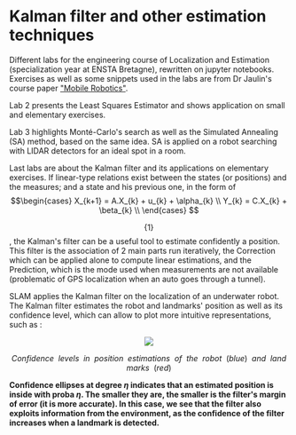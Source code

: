 # Kalman filter and other estimation techniques

Different labs for the engineering course of Localization and Estimation (specialization year at ENSTA Bretagne), rewritten on jupyter notebooks.
Exercises as well as some snippets used in the labs are from Dr Jaulin's course paper ["Mobile Robotics"](https://www.ensta-bretagne.fr/jaulin/ensi_isterobV2.pdf).

Lab 2 presents the Least Squares Estimator and shows application on small and elementary exercises.

Lab 3 highlights Monté-Carlo's search as well as the Simulated Annealing (SA) method, based on the same idea. SA is applied on a robot searching with LIDAR detectors for an ideal spot in a room.

Last labs are about the Kalman filter and its applications on elementary exercises. If linear-type relations exist between the states (or positions) and the measures; and a state and his previous one, in the form of 
$$\begin{cases}
        X_{k+1} = A.X_{k} + u_{k} + \alpha_{k} \\
        Y_{k} = C.X_{k} + \beta_{k} \\ 
  \end{cases}  $$ 
  
  $$\Bigg \{1 \Bigg \}$$
  , the Kalman's filter can be a useful tool to estimate confidently a position. This filter is the association of 2 main parts run iteratively, the Correction which can be applied alone to compute linear estimations, and the Prediction, which is the mode used when measurements are not available (problematic of GPS localization when an auto goes through a tunnel).

SLAM applies the Kalman filter on the localization of an underwater robot. The Kalman filter estimates the robot and landmarks' position as well as its confidence level, which can allow to plot more intuitive representations, such as :

<p align="center">
  <img src="https://user-images.githubusercontent.com/92320638/215238575-7df5ae81-b7f7-4beb-bf8a-218e730a6300.gif"/>
</p>

$$Confidence \ \ levels \ \ in \ \  position \ \  estimations \ \  of \ \  the \ \  robot \ \  (blue) \ \  and \ \ landmarks \ \  (red) $$

**Confidence ellipses at degree $\eta$ indicates that an estimated position is inside with proba $\eta$. The smaller they are, the smaller is the filter's margin of error (it is more accurate).
In this case, we see that the filter also exploits information from the environment, as the confidence of the filter increases when a landmark is detected.**
